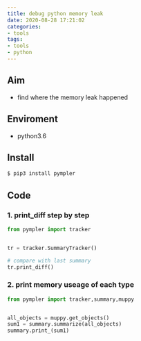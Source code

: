 ```yaml
---
title: debug python memory leak
date: 2020-08-28 17:21:02
categories:
- tools
tags:
- tools
- python
---
```


## Aim

- find where the memory leak happened

## Enviroment

- python3.6

## Install

```bash
$ pip3 install pympler
```

## Code

### 1. print_diff step by step

``` python
from pympler import tracker


tr = tracker.SummaryTracker()

# compare with last summary
tr.print_diff()

```

### 2. print memory useage of each type

```python
from pympler import tracker,summary,muppy


all_objects = muppy.get_objects()
sum1 = summary.summarize(all_objects)
summary.print_(sum1)

```

